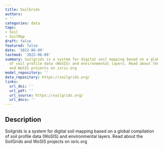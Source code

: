 ```yaml
---
title: SoilGrids
authors:
- ''
categories: data
tags:
- Soil
- SoilMap
draft: false
featured: false
date: '2022-06-09'
lastmod: '2022-06-09'
summary: Soilgrids is a system for digital soil mapping based on a global compilation
  of soil profile data (WoSIS) and environmental layers. Read about the SoilGrids
  and WoSIS projects on isric.org
model_repository: ''
data_repository: https://soilgrids.org/
links:
  url_doi: ''
  url_pdf: ''
  url_source: https://soilgrids.org/
  url_docs: ''
---
```


## Description

Soilgrids is a system for digital soil mapping based on a global compilation of soil profile data (WoSIS) and environmental layers. Read about the SoilGrids and WoSIS projects on isric.org

